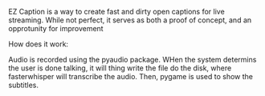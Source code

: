 EZ Caption is a way to create fast and dirty open captions for live streaming. While not perfect, it serves as both a proof of concept, and an opprotunity for improvement

How does it work:

Audio is recorded using the pyaudio package. WHen the system determins the user is done talking, it will thing write the file do the disk, where fasterwhisper will transcribe the audio.
Then, pygame is used to show the subtitles.
